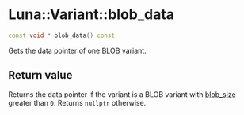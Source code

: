 # Luna::Variant::blob_data

```c++
const void * blob_data() const
```

Gets the data pointer of one BLOB variant. 



## Return value
Returns the data pointer if the variant is a BLOB variant with [blob_size](class_luna_1_1_variant_1a3e5b168557975c0111113042905dc6fd.md) greater than `0`. Returns `nullptr` otherwise. 

